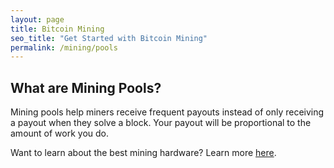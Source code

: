 ```yaml
---
layout: page
title: Bitcoin Mining
seo_title: "Get Started with Bitcoin Mining"
permalink: /mining/pools
---
```


## What are Mining Pools?

Mining pools help miners receive frequent payouts instead of only receiving a payout when they solve a block. Your payout will be proportional to the amount of work you do.

Want to learn about the best mining hardware? Learn more [here](/mining/hardware/).